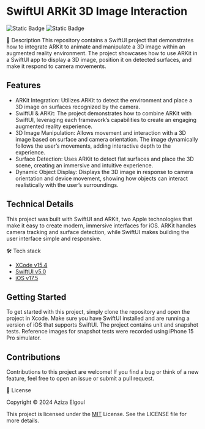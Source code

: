 # SwiftUI ARKit 3D Image Interaction

![Static Badge](https://img.shields.io/badge/v5.0-maker?label=swift&color=orange) ![Static Badge](https://img.shields.io/badge/IOS-maker?label=platforms&color=blue)

📝 Description
This repository contains a SwiftUI project that demonstrates how to integrate ARKit to animate and manipulate a 3D image within an augmented reality environment. The project showcases how to use ARKit in a SwiftUI app to display a 3D image, position it on detected surfaces, and make it respond to camera movements.

## Features
- ARKit Integration: Utilizes ARKit to detect the environment and place a 3D image on surfaces recognized by the camera.
- SwiftUI & ARKit: The project demonstrates how to combine ARKit with SwiftUI, leveraging each framework’s capabilities to create an engaging augmented reality experience.
- 3D Image Manipulation: Allows movement and interaction with a 3D image based on surface and camera orientation. The image dynamically follows the user’s movements, adding interactive depth to the experience.
- Surface Detection: Uses ARKit to detect flat surfaces and place the 3D scene, creating an immersive and intuitive experience.
- Dynamic Object Display: Displays the 3D image in response to camera orientation and device movement, showing how objects can interact realistically with the user’s surroundings.

## Technical Details
This project was built with SwiftUI and ARKit, two Apple technologies that make it easy to create modern, immersive interfaces for iOS. ARKit handles camera tracking and surface detection, while SwiftUI makes building the user interface simple and responsive.


🛠 Tech stack

* [XCode v15.4](https://developer.apple.com/xcode/)
* [SwiftUI v5.0](https://developer.apple.com/documentation/swiftui)
* [iOS v17.5](https://www.apple.com/befr/ios/ios-17/)

## Getting Started

To get started with this project, simply clone the repository and open the project in Xcode. Make sure you have SwiftUI installed and are running a version of iOS that supports SwiftUI.
The project contains unit and snapshot tests. Reference images for snapshot tests were recorded using iPhone 15 Pro simulator.

## Contributions

Contributions to this project are welcome! If you find a bug or think of a new feature, feel free to open an issue or submit a pull request.

📄 License

Copyright © 2024 Aziza Elgoul

This project is licensed under the [MIT](https://opensource.org/license/mit) License. See the LICENSE file for more details.

